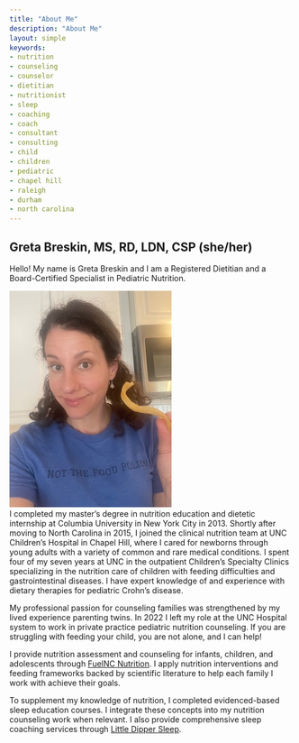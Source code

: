```yaml
---
title: "About Me"
description: "About Me"
layout: simple
keywords:
- nutrition
- counseling
- counselor
- dietitian
- nutritionist
- sleep
- coaching
- coach
- consultant
- consulting
- child
- children
- pediatric
- chapel hill
- raleigh
- durham
- north carolina
---
```

## Greta Breskin, MS, RD, LDN, CSP (she/her)
Hello! My name is Greta Breskin and I am a Registered Dietitian and a Board-Certified Specialist in Pediatric Nutrition. 
<div id="sectionleft"><img src='about_photo.jpeg' alt='Greta Breskin, MS, RD, LDN, CSP'></div> 
I completed my master’s degree in nutrition education and dietetic internship at Columbia University in New York City in 2013. Shortly after moving to North Carolina in 2015, I joined the clinical nutrition team at UNC
Children’s Hospital in Chapel Hill, where I cared for newborns through young adults with a variety of common and
rare medical conditions. I spent four of my seven years at UNC in the outpatient Children’s Specialty Clinics specializing in the nutrition care of children with feeding difficulties and gastrointestinal diseases. I have expert knowledge of and experience with dietary therapies for pediatric Crohn’s disease.

My professional passion for counseling families was strengthened by my lived experience parenting twins. In 2022 I left my role at the UNC Hospital system to work in private practice pediatric nutrition counseling. If you are struggling with feeding your child, you are not alone, and I can help!

I provide nutrition assessment and counseling for infants, children, and adolescents through [FuelNC Nutrition](fuelnc.com). I apply nutrition interventions and feeding frameworks backed by scientific literature to help each family I work with achieve their goals. 

To supplement my knowledge of nutrition, I completed evidenced-based sleep education courses. I integrate these concepts into my nutrition counseling work when relevant. I also provide comprehensive sleep coaching services through [Little Dipper Sleep](littledipperwellness.com).